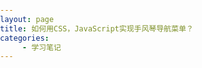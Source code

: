 ```yaml
---
layout: page
title: 如何用CSS，JavaScript实现手风琴导航菜单？
categories:
     - 学习笔记
---  
```



<!DOCTYPE html>
<html>
 
<head>
    <title>Side Navigator Demo</title>
    <script src="https://cdn.staticfile.org/jquery/1.10.2/jquery.min.js">
    </script>
    <link rel="stylesheet" href="https://cdn.staticfile.org/font-awesome/4.7.0/css/font-awesome.css">
    <style>
        body {
            padding: 0px;
            margin: 0px;
            /* background-color: cadetblue; */
        }
        
        .side-nav {
            width: 300px;
            position: fixed;
            height: 100%;
            z-index: 1;
            top: 0;
        }
        
        ul {
            list-style-type: none;
            padding: 0px;
            margin: 0px;
            font-size: 20px;
            color: #ffffff;
        }
        
        .first-menu-item {
            padding: 10px;
            border-bottom: 1px solid #d3d3d3;
            background-color: #2e8b57;
        }
        
        .second-menu-item {
            padding: 10px 10px 10px 20px;
            border-bottom: 1px solid #d3d3d3;
            background-color: #32cd32;
        }
        
        .third-menu-item {
            padding: 10px 10px 10px 30px;
            border-bottom: 1px solid #d3d3d3;
            background-color: #3cb371;
        }
        
        .menu-group {
            display: none;
        }
        
        .drop-down-item {
            position: relative;
        }
        
        .drop-down-item i {
            position: absolute;
            right: 14px;
            top: 14px;
        }
        
        .arrow-rotate {
            -webkit-transform: rotate(90deg);
            -ms-transform: rotate(90deg);
            -o-transform: rotate(90deg);
            transform: rotate(90deg);
        }
        
        .second-menu-item-selected {
            background-color: #32aa32;
        }
        
        .third-menu-item-selected {
            background-color: #3c8871;
        }
    </style>
</head>
 
<body>
    <script>
        $(document).ready(function() {
            $(".drop-down-item").click(function() {
                $(this).next(".menu-group").slideToggle();
                $(this).parent().siblings().find(".menu-group").slideUp();
                var arrow = $(this).children(".fa-angle-right");
                if (arrow.hasClass("arrow-rotate")) {
                    arrow.removeClass("arrow-rotate");
                } else {
                    arrow.addClass("arrow-rotate");
                }
                var arrow_brothers = $(this).parent().siblings().find(".fa-angle-right");
                if (arrow_brothers.hasClass("arrow-rotate")) {
                    arrow_brothers.removeClass("arrow-rotate");
                }
            });
 
            $(".second-menu-item.menu-link").click(function() {
                $(".second-menu-item.menu-link").removeClass("second-menu-item-selected");
                $(".third-menu-item.menu-link").removeClass("third-menu-item-selected");
                $(this).addClass("second-menu-item-selected");
            });
 
            $(".third-menu-item.menu-link").click(function() {
                $(".second-menu-item.menu-link").removeClass("second-menu-item-selected");
                $(".third-menu-item.menu-link").removeClass("third-menu-item-selected");
                $(this).addClass("third-menu-item-selected");
            });
        });
    </script>
    <div class="side-nav">
        <ul>
            <li>
                <div class="first-menu-item drop-down-item">Frontend <i class="fa fa-angle-right"></i></div>
                <ul class="menu-group">
                    <li>
                        <div class="second-menu-item menu-link">HTML</div>
                    </li>
                    <li>
                        <div class="second-menu-item drop-down-item">CSS <i class="fa fa-angle-right"></i></div>
                        <ul class="menu-group">
                            <li>
                                <div class="third-menu-item menu-link">Bootstrap</div>
                            </li>
                            <li>
                                <div class="third-menu-item menu-link">Font Awesome</div>
                            </li>
                            <li>
                                <div class="third-menu-item menu-link">Foundation</div>
                            </li>
                        </ul>
 
                    </li>
                    <li>
                        <div class="second-menu-item drop-down-item">JavaScript <i class="fa fa-angle-right"></i></div>
                        <ul class="menu-group">
                            <li>
                                <div class="third-menu-item menu-link">JQuery</div>
                            </li>
                            <li>
                                <div class="third-menu-item menu-link">Angular</div>
                            </li>
                            <li>
                                <div class="third-menu-item menu-link">VueJS</div>
                            </li>
                        </ul>
 
                    </li>
                </ul>
            </li>
            <li>
                <div class="first-menu-item drop-down-item">Backend <i class="fa fa-angle-right"></i></div>
                <ul class="menu-group">
                    <li>
                        <div class="second-menu-item menu-link">Java</div>
                    </li>
                    <li>
                        <div class="second-menu-item menu-link">C</div>
                    </li>
                    <li>
                        <div class="second-menu-item menu-link">C++</div>
                    </li>
                    <li>
                        <div class="second-menu-item menu-link">Python</div>
                    </li>
                    <li>
                        <div class="second-menu-item menu-link">PHP</div>
                    </li>
                </ul>
            </li>
            <li>
                <div class="first-menu-item drop-down-item">Mobile <i class="fa fa-angle-right"></i></div>
                <ul class="menu-group">
                    <li>
                        <div class="second-menu-item menu-link">Android</div>
                    </li>
                    <li>
                        <div class="second-menu-item menu-link">Swift</div>
                    </li>
                    <li>
                        <div class="second-menu-item menu-link">Ionic</div>
                    </li>
                </ul>
 
            </li>
        </ul>
    </div>
</body>

</html>
